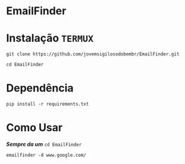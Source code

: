 # EmailFinder

# Instalação ```TERMUX```


```
git clone https://github.com/jovemsigilosodobembr/EmailFinder.git

cd EmailFinder
```

# Dependência


```
pip install -r requirements.txt
```

# Como Usar

***Sempre da um***  ```cd EmailFinder```

```
emailfinder -d www.google.com/
```
